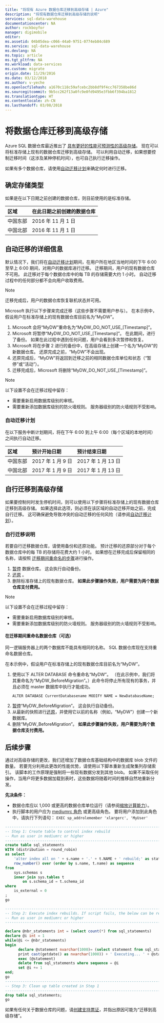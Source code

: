 ```yaml
---
title: "将现有 Azure 数据仓库迁移到高级存储 | Azure"
description: "将现有数据仓库迁移到高级存储的说明"
services: sql-data-warehouse
documentationcenter: NA
author: rockboyfor
manager: digimobile
editor: 
ms.assetid: 04b05dea-c066-44a0-9751-0774eb84c689
ms.service: sql-data-warehouse
ms.devlang: NA
ms.topic: article
ms.tgt_pltfrm: NA
ms.workload: data-services
ms.custom: migrate
origin.date: 11/29/2016
ms.date: 03/12/2018
ms.author: v-yeche
ms.openlocfilehash: a1670c118c59afcebc2bb8df9f4cc767358be86d
ms.sourcegitcommit: 9b5cc262f13a0fc9e0fd9495e3fbb6f394ba1812
ms.translationtype: HT
ms.contentlocale: zh-CN
ms.lasthandoff: 03/08/2018
---
```

# <a name="migrate-your-data-warehouse-to-premium-storage"></a>将数据仓库迁移到高级存储
Azure SQL 数据仓库最近推出了 [具有更好的性能可预测性的高级存储][premium storage for greater performance predictability]。 现在可以将标准存储上现有的数据仓库迁移到高级存储。 可以利用自动迁移，如果想要控制迁移时间（这涉及某种停机时间），也可自己执行迁移操作。

如果有多个数据仓库，请使用[自动迁移计划][automatic migration schedule]来确定何时进行迁移。

## <a name="determine-storage-type"></a>确定存储类型
如果是在以下日期之前创建的数据仓库，则目前使用的是标准存储。

| **区域** | **在此日期之前创建的数据仓库** |
|:--- |:--- |
| 中国东部 |2016 年 11 月 1 日 |
| 中国北部 |2016 年 11 月 1 日 |

## <a name="automatic-migration-details"></a>自动迁移的详细信息
默认情况下，我们将在[自动迁移计划][automatic migration schedule]期间，在用户所在地区当地时间的下午 6:00 至早上 6:00 期间，对用户的数据库进行迁移。 迁移期间，用户的现有数据仓库不可用。 此迁移对于每个数据仓库中的每 TB 的存储需要大约 1 小时。 自动迁移过程中的任何部分都不会向用户收取费用。

> [!NOTE]
> 迁移完成后，用户的数据仓库恢复联机状态并可用。
>
>

Microsoft 执行以下步骤来完成迁移（这些步骤不需要用户参与）。 在本示例中，假设用户在标准存储上的现有数据仓库目前名为“MyDW”。

1. Microsoft 会将“MyDW”重命名为“MyDW_DO_NOT_USE_[Timestamp]”。
2. Microsoft 将暂停“MyDW_DO_NOT_USE_[Timestamp]”。 在此期间，进行了备份。 如果在此过程中遇到任何问题，用户会看到多次暂停和恢复。
3. Microsoft 将在步骤 2 进行的备份中，在高级存储上创建一个名为“MyDW”的新数据仓库。 还原完成之前，“MyDW”不会出现。
4. 还原完成后，“MyDW”将返回到迁移之前的相同数据仓库单位和状态（“暂停”或“活动”）。
5. 迁移完成后，Microsoft 将删除“MyDW_DO_NOT_USE_[Timestamp]”。

> [!NOTE]
> 以下设置不会在迁移过程中留存：
>
> * 需要重新启用数据库级别的审核。
> * 需要重新添加数据库级别的防火墙规则。 服务器级别的防火墙规则不受影响。
>
>

### <a name="automatic-migration-schedule"></a>自动迁移计划
在以下服务中断计划期间，将在下午 6:00 到上午 6:00（每个区域的本地时间）之间执行自动迁移。

| **区域** | **预计开始日期** | **预计结束日期** |
|:--- |:--- |:--- |
| 中国东部 |2017 年 1 月 9 日 |2017 年 1 月 13 日 |
| 中国北部 |2017 年 1 月 9 日 |2017 年 1 月 13 日 |

## <a name="self-migration-to-premium-storage"></a>自行迁移到高级存储
如果要控制何时发生停机时间，则可以使用以下步骤将标准存储上的现有数据仓库迁移到高级存储。 如果选择此选项，则必须在该区域的自动迁移开始之前，完成自行迁移。 这可确保避免导致冲突的自动迁移的任何风险（请参阅[自动迁移计划][automatic migration schedule]）。

### <a name="self-migration-instructions"></a>自行迁移说明
若要自行迁移数据仓库，请使用备份和还原功能。 预计迁移的还原部分对于每个数据仓库中的每 TB 的存储将花费大约 1 小时。 如果想在迁移完成后保留相同的名称，请按照 [迁移期间重命名的步骤][steps to rename during migration]进行操作。

1. [暂停][Pause] 数据仓库。 这会执行自动备份。
2. [还原][Restore] 。
3. 删除标准存储上的现有数据仓库。 
            **如果此步骤操作失败，用户需要为两个数据仓库支付费用。**

> [!NOTE]
> 以下设置不会在迁移过程中留存：
>
> * 需要重新启用数据库级别的审核。
> * 需要重新添加数据库级别的防火墙规则。 服务器级别的防火墙规则不受影响。
>
>

#### <a name="rename-data-warehouse-during-migration-optional"></a>在迁移期间重命名数据仓库（可选）
同一逻辑服务器上的两个数据库不能具有相同的名称。 SQL 数据仓库现在支持重命名数据仓库。

在本示例中，假设用户在标准存储上的现有数据仓库目前名为“MyDW”。

1. 使用以下 ALTER DATABASE 命令重命名“MyDW”。 （在此示例中，我们将其重命名为“MyDW_BeforeMigration”。）此命令将停止所有现有的事务，并且必须在 master 数据库中执行才能成功。
   ```
   ALTER DATABASE CurrentDatabasename MODIFY NAME = NewDatabaseName;
   ```
2. [暂停][Pause]“MyDW_BeforeMigration”。 这会执行自动备份。
3. 从最新的快照进行[还原][Restore]，并使用它以前的名称（例如，“MyDW”）创建一个新数据库。
4. 删除“MyDW_BeforeMigration”。 
            **如果此步骤操作失败，用户需要为两个数据仓库支付费用。**

## <a name="next-steps"></a>后续步骤
通过对高级存储的更改，我们还增加了数据仓库基础结构中的数据库 blob 文件的数量。 若要充分利用此更改的性能优势，请使用以下脚本重新生成聚集列存储索引。 该脚本的工作原理是强制将一些现有数据分发到其他 blob。 如果不采取任何操作，当用户将更多数据加载到表时，这些数据将随着时间的推移自然地重新分发。

**先决条件：**

- 数据仓库应以 1,000 或更高的数据仓库单位运行（请参阅[缩放计算能力][scale compute power]）。
- 执行脚本的用户应为 [mediumrc 角色][mediumrc role] 或更高级角色。 要将用户添加到此角色中，请执行下列语句： ````EXEC sp_addrolemember 'xlargerc', 'MyUser'````

```sql
-------------------------------------------------------------------------------
-- Step 1: Create table to control index rebuild
-- Run as user in mediumrc or higher
--------------------------------------------------------------------------------
create table sql_statements
WITH (distribution = round_robin)
as select
    'alter index all on ' + s.name + '.' + t.NAME + ' rebuild;' as statement,
    row_number() over (order by s.name, t.name) as sequence
from
    sys.schemas s
    inner join sys.tables t
        on s.schema_id = t.schema_id
where
    is_external = 0
;
go

--------------------------------------------------------------------------------
-- Step 2: Execute index rebuilds. If script fails, the below can be re-run to restart where last left off.
-- Run as user in mediumrc or higher
--------------------------------------------------------------------------------

declare @nbr_statements int = (select count(*) from sql_statements)
declare @i int = 1
while(@i <= @nbr_statements)
begin
      declare @statement nvarchar(1000)= (select statement from sql_statements where sequence = @i)
      print cast(getdate() as nvarchar(1000)) + ' Executing... ' + @statement
      exec (@statement)
      delete from sql_statements where sequence = @i
      set @i += 1
end;
go
-------------------------------------------------------------------------------
-- Step 3: Clean up table created in Step 1
--------------------------------------------------------------------------------
drop table sql_statements;
go
```

如果有任何关于数据仓库的问题，请[创建支持票证][create a support ticket]，并指出原因可能为“迁移到高级存储”。

<!--Image references-->

<!--Article references-->
[automatic migration schedule]: #automatic-migration-schedule
[self-migration to Premium Storage]: #self-migration-to-premium-storage
[create a support ticket]: https://support.windowsazure.cn/support/support-azure

<!-- Not Available on [main documentation site]: services/sql-data-warehouse.md -->
[Pause]: sql-data-warehouse-manage-compute-portal.md
[Restore]: sql-data-warehouse-restore-database-portal.md
[steps to rename during migration]: #optional-steps-to-rename-during-migration
[scale compute power]: sql-data-warehouse-manage-compute-portal.md#scale-compute-power
[mediumrc role]: sql-data-warehouse-develop-concurrency.md

<!--MSDN references-->

<!--Other Web references-->
[Premium Storage for greater performance predictability]: https://azure.microsoft.com/blog/azure-sql-data-warehouse-introduces-premium-storage-for-greater-performance/
[Azure Portal]: https://portal.azure.cn
<!-- Update_Description: update meta properties, wording update -->